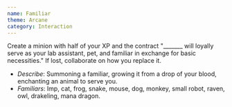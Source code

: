```yaml
---
name: Familiar
theme: Arcane
category: Interaction
---
```


Create a minion with half of your XP and the contract "_______ will loyally serve as your lab assistant, pet, and familiar in exchange for basic necessities." If lost, collaborate on how you replace it.

* *Describe*: Summoning a familiar, growing it from a drop of your blood, enchanting an animal to serve you.
* *Familiars*: Imp, cat, frog, snake, mouse, dog, monkey, small robot, raven, owl, drakeling, mana dragon.